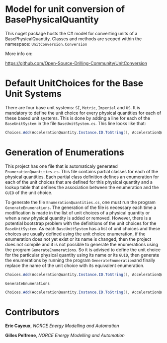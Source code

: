 # Model for unit conversion of BasePhysicalQuantity

This nuget package hosts the C# model for converting units of a BasePhysicalQuantity.
Classes and methods are scoped within the namespace: ``UnitConversion.Conversion``

More info on:

https://github.com/Open-Source-Drilling-Community/UnitConversion

# Default UnitChoices for the Base Unit Systems
There are four base unit systems: `SI`, `Metric`, `Imperial` and `US`.
It is mandatory to define the unit choice for every physical quantities for
each of these based unit systems. This is done by adding a line for each
 of the `BaseUnitSystem` in the file `BaseUnitSystem.cs`. This line looks like that:
```csharp
Choices.Add(AccelerationQuantity.Instance.ID.ToString(), AccelerationQuantity.Instance.GetUnitChoice(AccelerationQuantity.UnitChoicesEnum.MetrePerSecondSquared).ID.ToString());
```
# Generation of Enumerations
This project has one file that is automaticaly generated `EnumerationQuantities.cs`. 
This file contains partial classes for each of the physical quantities. 
Each partial class definition defines an enumeration for each of the
unit choices that are defined for this physical quantity and a 
lookup table that defines the association between the enumeration
and the `GUID` of the unit choice.

To generate the file `EnumerationQuantities.cs`, one must run the program
`GenerateEnumerations`. The generation of the file is necessary each
time a modification is made in the list of unit choices of a physical
quantity or when a new physical quantity is added or removed. However,
there is a potential bootstrap problem with the definitions of the 
unit choices for the `BaseUnitSystem`. As each `BaseUnitSystem` has 
a list of unit choices and these choices are usually defined using
the unit choice enumeration, if the enumeration does not yet exist
or its name is changed, then the project does not compile and it is not
possible to generate the enumerations using the program `GenerateEnumerations`.
So it is advised to define the unit choice for the particular physical
quantity using its name or its `GUID`, then generate the enumerations by running
the program `GenerateEnumeration`and finally replace the name of the unit 
choice with its equivalent enumeration.
```csharp
Choices.Add(AccelerationQuantity.Instance.ID.ToString(), AccelerationQuantity.Instance.GetUnitChoice("metre per second squared").ID.ToString());
```

```
GenerateEnumerations
```

```csharp
Choices.Add(AccelerationQuantity.Instance.ID.ToString(), AccelerationQuantity.Instance.GetUnitChoice(AccelerationQuantity.UnitChoicesEnum.MetrePerSecondSquared).ID.ToString());
```
# Contributors

**Eric Cayeux**, *NORCE Energy Modelling and Automation*

**Gilles Pelfrene**, *NORCE Energy Modelling and Automation*
